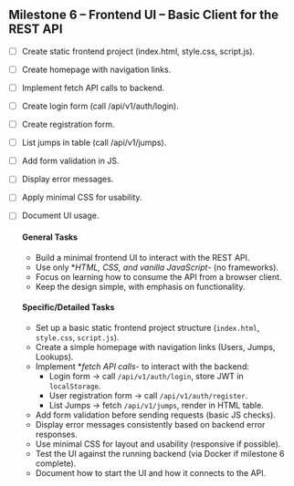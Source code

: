 ## Milestone 6 – Frontend UI – Basic Client for the REST API

- [ ] Create static frontend project (index.html, style.css, script.js).
- [ ] Create homepage with navigation links.
- [ ] Implement fetch API calls to backend.
- [ ] Create login form (call /api/v1/auth/login).
- [ ] Create registration form.
- [ ] List jumps in table (call /api/v1/jumps).
- [ ] Add form validation in JS.
- [ ] Display error messages.
- [ ] Apply minimal CSS for usability.
- [ ] Document UI usage.

	#### General Tasks

	- Build a minimal frontend UI to interact with the REST API.
	- Use only **HTML, CSS, and vanilla JavaScript*- (no frameworks).
	- Focus on learning how to consume the API from a browser client.
	- Keep the design simple, with emphasis on functionality.

	#### Specific/Detailed Tasks

	- Set up a basic static frontend project structure (`index.html`, `style.css`, `script.js`).
	- Create a simple homepage with navigation links (Users, Jumps, Lookups).
	- Implement **fetch API calls*- to interact with the backend:
		- Login form → call `/api/v1/auth/login`, store JWT in `localStorage`.
		- User registration form → call `/api/v1/auth/register`.
		- List Jumps → fetch `/api/v1/jumps`, render in HTML table.
	- Add form validation before sending requests (basic JS checks).
	- Display error messages consistently based on backend error responses.
	- Use minimal CSS for layout and usability (responsive if possible).
	- Test the UI against the running backend (via Docker if milestone 6 complete).
	- Document how to start the UI and how it connects to the API.
